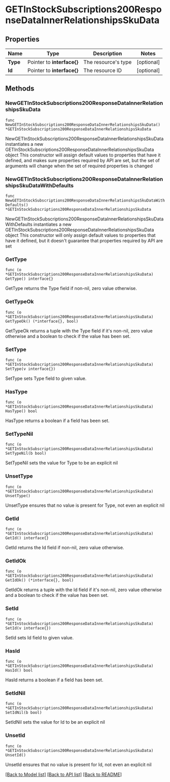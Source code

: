 # GETInStockSubscriptions200ResponseDataInnerRelationshipsSkuData

## Properties

Name | Type | Description | Notes
------------ | ------------- | ------------- | -------------
**Type** | Pointer to **interface{}** | The resource&#39;s type | [optional] 
**Id** | Pointer to **interface{}** | The resource ID | [optional] 

## Methods

### NewGETInStockSubscriptions200ResponseDataInnerRelationshipsSkuData

`func NewGETInStockSubscriptions200ResponseDataInnerRelationshipsSkuData() *GETInStockSubscriptions200ResponseDataInnerRelationshipsSkuData`

NewGETInStockSubscriptions200ResponseDataInnerRelationshipsSkuData instantiates a new GETInStockSubscriptions200ResponseDataInnerRelationshipsSkuData object
This constructor will assign default values to properties that have it defined,
and makes sure properties required by API are set, but the set of arguments
will change when the set of required properties is changed

### NewGETInStockSubscriptions200ResponseDataInnerRelationshipsSkuDataWithDefaults

`func NewGETInStockSubscriptions200ResponseDataInnerRelationshipsSkuDataWithDefaults() *GETInStockSubscriptions200ResponseDataInnerRelationshipsSkuData`

NewGETInStockSubscriptions200ResponseDataInnerRelationshipsSkuDataWithDefaults instantiates a new GETInStockSubscriptions200ResponseDataInnerRelationshipsSkuData object
This constructor will only assign default values to properties that have it defined,
but it doesn't guarantee that properties required by API are set

### GetType

`func (o *GETInStockSubscriptions200ResponseDataInnerRelationshipsSkuData) GetType() interface{}`

GetType returns the Type field if non-nil, zero value otherwise.

### GetTypeOk

`func (o *GETInStockSubscriptions200ResponseDataInnerRelationshipsSkuData) GetTypeOk() (*interface{}, bool)`

GetTypeOk returns a tuple with the Type field if it's non-nil, zero value otherwise
and a boolean to check if the value has been set.

### SetType

`func (o *GETInStockSubscriptions200ResponseDataInnerRelationshipsSkuData) SetType(v interface{})`

SetType sets Type field to given value.

### HasType

`func (o *GETInStockSubscriptions200ResponseDataInnerRelationshipsSkuData) HasType() bool`

HasType returns a boolean if a field has been set.

### SetTypeNil

`func (o *GETInStockSubscriptions200ResponseDataInnerRelationshipsSkuData) SetTypeNil(b bool)`

 SetTypeNil sets the value for Type to be an explicit nil

### UnsetType
`func (o *GETInStockSubscriptions200ResponseDataInnerRelationshipsSkuData) UnsetType()`

UnsetType ensures that no value is present for Type, not even an explicit nil
### GetId

`func (o *GETInStockSubscriptions200ResponseDataInnerRelationshipsSkuData) GetId() interface{}`

GetId returns the Id field if non-nil, zero value otherwise.

### GetIdOk

`func (o *GETInStockSubscriptions200ResponseDataInnerRelationshipsSkuData) GetIdOk() (*interface{}, bool)`

GetIdOk returns a tuple with the Id field if it's non-nil, zero value otherwise
and a boolean to check if the value has been set.

### SetId

`func (o *GETInStockSubscriptions200ResponseDataInnerRelationshipsSkuData) SetId(v interface{})`

SetId sets Id field to given value.

### HasId

`func (o *GETInStockSubscriptions200ResponseDataInnerRelationshipsSkuData) HasId() bool`

HasId returns a boolean if a field has been set.

### SetIdNil

`func (o *GETInStockSubscriptions200ResponseDataInnerRelationshipsSkuData) SetIdNil(b bool)`

 SetIdNil sets the value for Id to be an explicit nil

### UnsetId
`func (o *GETInStockSubscriptions200ResponseDataInnerRelationshipsSkuData) UnsetId()`

UnsetId ensures that no value is present for Id, not even an explicit nil

[[Back to Model list]](../README.md#documentation-for-models) [[Back to API list]](../README.md#documentation-for-api-endpoints) [[Back to README]](../README.md)


